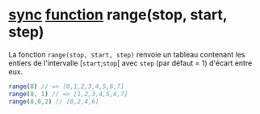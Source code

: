 # [sync](../) [function](../../) range(stop, start, step)

La fonction `range(stop, start, step)` renvoie un tableau contenant les entiers de l'intervalle [`start`;`stop`[ avec `step` (par défaut = 1) d'écart entre eux.

```js
range(8) // => [0,1,2,3,4,5,6,7]
range(8, 1) // => [1,2,3,4,5,6,7]
range(8,0,2) // [0,2,4,6]
```
